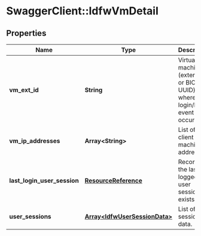 # SwaggerClient::IdfwVmDetail

## Properties
Name | Type | Description | Notes
------------ | ------------- | ------------- | -------------
**vm_ext_id** | **String** | Virtual machine (external ID or BIOS UUID) where login/logout event occurred. | 
**vm_ip_addresses** | **Array&lt;String&gt;** | List of client machine IP addresses. | [optional] 
**last_login_user_session** | [**ResourceReference**](ResourceReference.md) | Record of the last logged in user session (if exists). | [optional] 
**user_sessions** | [**Array&lt;IdfwUserSessionData&gt;**](IdfwUserSessionData.md) | List of user session data. | 


